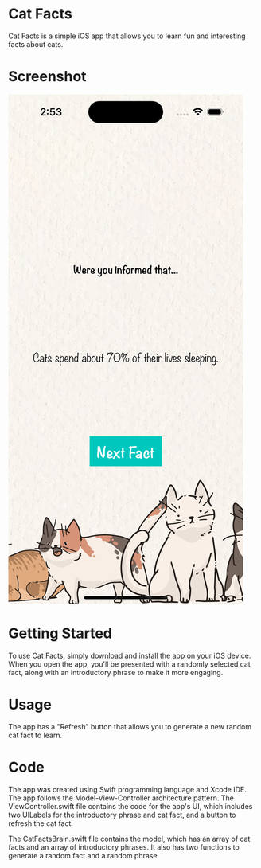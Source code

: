 # Cat Facts

Cat Facts is a simple iOS app that allows you to learn fun and interesting facts about cats.

# Screenshot

![ScreenShot](Screenshots/screenshot.png)

# Getting Started

To use Cat Facts, simply download and install the app on your iOS device. When you open the app, you'll be presented with a randomly selected cat fact, along with an introductory phrase to make it more engaging.

# Usage
The app has a "Refresh" button that allows you to generate a new random cat fact to learn.

# Code

The app was created using Swift programming language and Xcode IDE. The app follows the Model-View-Controller architecture pattern. The ViewController.swift file contains the code for the app's UI, which includes two UILabels for the introductory phrase and cat fact, and a button to refresh the cat fact.

The CatFactsBrain.swift file contains the model, which has an array of cat facts and an array of introductory phrases. It also has two functions to generate a random fact and a random phrase.

